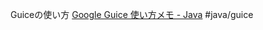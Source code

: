 Guiceの使い方
[Google Guice 使い方メモ - Java](https://qiita.com/opengl-8080/items/6fb69cd2493e149cac3a)
#java/guice  